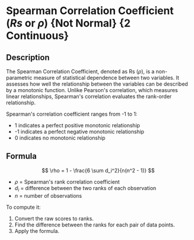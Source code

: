 # Spearman Correlation Coefficient ($Rs$ or $\rho$) {Not Normal} {2 Continuous}

## Description

The Spearman Correlation Coefficient, denoted as Rs ($\rho$), is a non-parametric measure of statistical dependence between two variables.
It assesses how well the relationship between the variables can be described by a monotonic function.
Unlike Pearson's correlation, which measures linear relationships, Spearman's correlation evaluates the rank-order relationship.

Spearman's correlation coefficient ranges from -1 to 1:

- 1 indicates a perfect positive monotonic relationship
- -1 indicates a perfect negative monotonic relationship
- 0 indicates no monotonic relationship

## Formula

$$
\rho = 1 - \frac{6 \sum d_i^2}{n(n^2 - 1)}
$$

- $\rho$  = Spearman's rank correlation coefficient
- $d_i$  = difference between the two ranks of each observation
- $n$  = number of observations

To compute it:

1. Convert the raw scores to ranks.
2. Find the difference between the ranks for each pair of data points.
3. Apply the formula.
